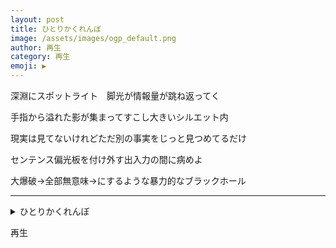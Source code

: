 ```yaml
---
layout: post
title: ひとりかくれんぼ
image: /assets/images/ogp_default.png
author: 再生
category: 再生
emoji: ▶️ 
---
```


<div class="tanka-area"><div class="tanka">
<p>深淵にスポットライト　脚光が情報量が跳ね返ってく</p>
<p>手指から溢れた影が集まってすこし大きいシルエット内</p>
<p>現実は見てないけれどただ別の事実をじっと見つめてるだけ</p>
<p>センテンス偏光板を付け外す出入力の間に病めよ</p>
<p>大爆破→全部無意味→にするような暴力的なブラックホール</p></div></div>

---

<details><summary>ひとりかくれんぼ</summary>
深淵にスポットライト　脚光が情報量が跳ね返ってく<br />
手指から溢れた影が集まってすこし大きいシルエット内<br />
現実は見てないけれどただ別の事実をじっと見つめてるだけ<br />
センテンス偏光板を付け外す出入力の間に病めよ<br />
大爆破→全部無意味→にするような暴力的なブラックホール<br />
<br />
</details>

再生
